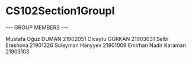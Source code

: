 # CS102Section1GroupI

  ---  GROUP MEMBERS  ---
  
  Mustafa Oğuz DUMAN 21902051
  Olcaytu GÜRKAN 21903031
  Selbi Ereshova 21901326
  Suleyman Hanyyev 21901009
  Emirhan Nadir Karaman 21903103
